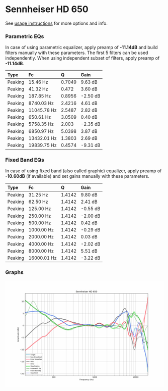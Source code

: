 # Sennheiser HD 650
See [usage instructions](https://github.com/jaakkopasanen/AutoEq#usage) for more options and info.

### Parametric EQs
In case of using parametric equalizer, apply preamp of **-11.14dB** and build filters manually
with these parameters. The first 5 filters can be used independently.
When using independent subset of filters, apply preamp of **-11.14dB**.

| Type    | Fc          |      Q | Gain     |
|:--------|:------------|:-------|:---------|
| Peaking | 15.46 Hz    | 0.7049 | 9.63 dB  |
| Peaking | 41.32 Hz    | 0.472  | 3.60 dB  |
| Peaking | 187.85 Hz   | 0.8956 | -2.50 dB |
| Peaking | 8740.03 Hz  | 2.4216 | 4.61 dB  |
| Peaking | 11045.78 Hz | 2.5487 | 2.82 dB  |
| Peaking | 650.61 Hz   | 3.0509 | 0.40 dB  |
| Peaking | 5758.35 Hz  | 2.003  | -2.35 dB |
| Peaking | 6850.97 Hz  | 5.0398 | 3.87 dB  |
| Peaking | 13432.01 Hz | 1.3803 | 2.69 dB  |
| Peaking | 19839.75 Hz | 0.4574 | -9.31 dB |

### Fixed Band EQs
In case of using fixed band (also called graphic) equalizer, apply preamp of **-10.60dB**
(if available) and set gains manually with these parameters.

| Type    | Fc          |      Q | Gain     |
|:--------|:------------|:-------|:---------|
| Peaking | 31.25 Hz    | 1.4142 | 9.80 dB  |
| Peaking | 62.50 Hz    | 1.4142 | 2.41 dB  |
| Peaking | 125.00 Hz   | 1.4142 | -0.55 dB |
| Peaking | 250.00 Hz   | 1.4142 | -2.00 dB |
| Peaking | 500.00 Hz   | 1.4142 | 0.42 dB  |
| Peaking | 1000.00 Hz  | 1.4142 | -0.29 dB |
| Peaking | 2000.00 Hz  | 1.4142 | 0.03 dB  |
| Peaking | 4000.00 Hz  | 1.4142 | -2.02 dB |
| Peaking | 8000.00 Hz  | 1.4142 | 5.51 dB  |
| Peaking | 16000.01 Hz | 1.4142 | -3.22 dB |

### Graphs
![](./Sennheiser%20HD%20650.png)
